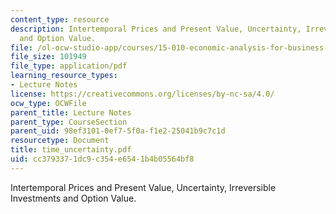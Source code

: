 ```yaml
---
content_type: resource
description: Intertemporal Prices and Present Value, Uncertainty, Irreversible Investments
  and Option Value.
file: /ol-ocw-studio-app/courses/15-010-economic-analysis-for-business-decisions-fall-2004/cc3793371dc9c354e6541b4b05564bf8_time_uncertainty.pdf
file_size: 101949
file_type: application/pdf
learning_resource_types:
- Lecture Notes
license: https://creativecommons.org/licenses/by-nc-sa/4.0/
ocw_type: OCWFile
parent_title: Lecture Notes
parent_type: CourseSection
parent_uid: 98ef3101-0ef7-5f0a-f1e2-25041b9c7c1d
resourcetype: Document
title: time_uncertainty.pdf
uid: cc379337-1dc9-c354-e654-1b4b05564bf8
---
```

Intertemporal Prices and Present Value, Uncertainty, Irreversible Investments and Option Value.